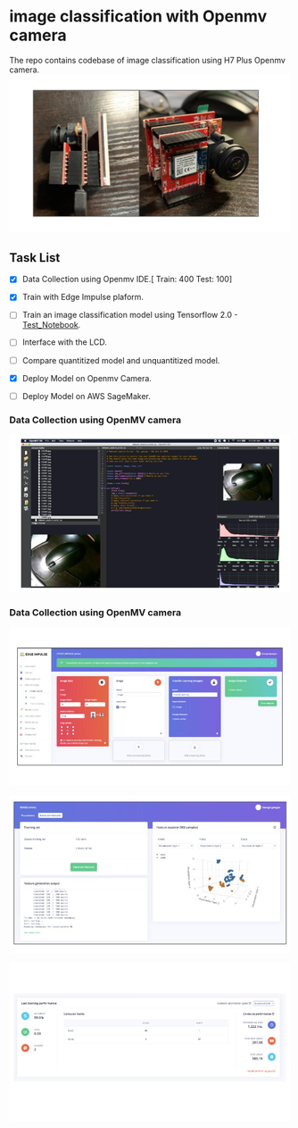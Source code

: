 # image classification with Openmv camera
The repo contains codebase of image classification using H7 Plus Openmv camera. 
![Openmv](/asset/openmv1.jpg)

 
## Task List
- [x] Data Collection using Openmv IDE.[ Train: 400 Test: 100]
- [x] Train with Edge Impulse plaform. 
- [ ] Train an image classification model using Tensorflow 2.0 - [Test_Notebook](https://github.com/gigwegbe/airbnb-amenity-detection/blob/master/test_images.ipynb).
- [ ] Interface with the LCD. 
- [ ] Compare quantitized model and unquantitized model.
- [x] Deploy Model on Openmv Camera. 
- [ ] Deploy Model on AWS SageMaker.


### Data Collection using OpenMV camera
![data_collection](/asset/data_collection.jpg)


### Data Collection using OpenMV camera
![data_collection](/asset/edge_impulse.jpg)


![data_collection](/asset/edge_impulse2.jpg)


![data_collection](/asset/confusion_matrix.jpg)




